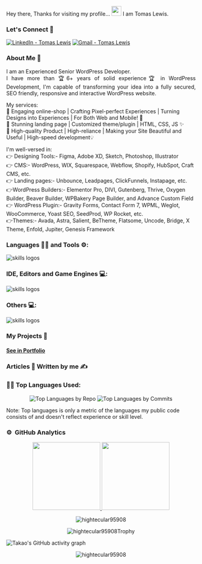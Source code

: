 <!-- ![NewTopWave](https://user-images.githubusercontent.com/81550376/180223627-d18d8aeb-4f5e-4715-94db-65b1b85822f1.svg) -->


<p align="center">
  <!-- <img width="" height="" src="https://avatars.githubusercontent.com/u/152673060?s=400&u=32566625e044f500d81bd41567e1acbc6c987d97&v=4"> -->
</p>

Hey there, Thanks for visiting my profile... 
<img src="https://raw.githubusercontent.com/MartinHeinz/MartinHeinz/master/wave.gif" width="26px" height="26px"> I am Tomas Lewis.

<!-- ### Checkout my Portfolio: [Tomas Lewis](https://takao-porfolio.vercel.app/)  👈 -->

<!-- ### Checkout my flagship project: [Let's Learn Linux](https://letslearnlinux.tech/)  👈

### Checkout my automation project: [Get Pair Extraordinaire](https://github.com/hightecular95908/Get-Pair-Extraordinaire)  👈 -->

### Let's Connect 🤳

<a href="https://www.linkedin.com/in/hightecular95908/"><img src="https://img.shields.io/static/v1?label=LinkedIn&message=Tomas+Lewis&color=%230077b5&logo=linkedIn&logoColor=%230077b5" alt="LinkedIn - Tomas Lewis"></a>
[![Gmail - Tomas Lewis](https://img.shields.io/badge/Gmail-TakaoMomoto-red?logo=gmail&logoColor=red)](pioneer95908@gmail.com)


### About Me 🚀

 <p align="justify">
 I am an Experienced Senior WordPress Developer.<br> I have more than 🏆6+ years of solid experience🏆 in WordPress Development, 
I'm capable of transforming your idea into a fully secured, SEO friendly, responsive and interactive WordPress website.

My services:<br>
🚀  Engaging online-shop | Crafting Pixel-perfect Experiences | Turning Designs into Experiences |  For Both Web and Mobile! 🎨<br>
🎉  Stunning landing page | Customized theme/plugin | HTML, CSS, JS ✨<br>
🌟  High-quality Product | High-reliance | Making your Site Beautiful and Useful | High-speed development💡<br>

I'm well-versed in:<br>
👉 Designing Tools:- Figma, Adobe XD, Sketch, Photoshop, Illustrator<br>
👉 CMS:- WordPress, WIX, Squarespace, Webflow, Shopify, HubSpot, Craft CMS, etc.<br>
👉 Landing pages:- Unbounce, Leadpages, ClickFunnels, Instapage, etc.<br>
👉WordPress Builders:- Elementor Pro, DIVI, Gutenberg, Thrive, Oxygen Builder, Beaver Builder, WPBakery Page Builder, and Advance Custom Field<br>
👉 WordPress Plugin:- Gravity Forms, Contact Form 7, WPML, Weglot, WooCommerce, Yoast SEO, SeedProd, WP Rocket, etc.<br>
👉Themes:- Avada, Astra, Salient, BeTheme, Flatsome, Uncode, Bridge, X Theme, Enfold, Jupiter, Genesis Framework
 </p>

  
### Languages 🧑‍💻 and Tools ⚙️:

<img src="https://skillicons.dev/icons?i=git,github,githubactions,py,c,cpp,cs,dotnet,html,css,js,bootstrap,php,md,java" alt="skills logos" /> <br>

### IDE, Editors and Game Engines 💻:
<img src="https://skillicons.dev/icons?i=vscode,visualstudio,idea,unity,unreal,vim,replit" alt="skills logos" />

### Others 💻:

<img src="https://skillicons.dev/icons?i=linux,bash,regex,powershell,docker,azure,mysql,sqlite,gradle,maven,nginx,pr,ps,svg,discord,linkedin,netlify,gherkin" alt="skills logos" />

### My Projects 🙌

#### [See in Portfolio](H.app/)

### Articles 📝 Written by me ✍️

<!-- #### [See in Portfolio](https://takao-porfolio.vercel.app/) -->

### 👨‍💻 Top Languages Used:
<p align="center">
  <img align="center" src="https://github-profile-summary-cards.vercel.app/api/cards/repos-per-language?username=hightecular95908&theme=nord_dark" alt="Top Languages by Repo" />
  <img align="center" src="https://github-profile-summary-cards.vercel.app/api/cards/most-commit-language?username=hightecular95908&theme=nord_dark" alt="Top Languages by Commits" /></p>
  
  Note: Top languages is only a metric of the languages my public code consists of and doesn't reflect experience or skill level.
  
### ⚙️ &nbsp;GitHub Analytics

<p align="center">
<a href="https://github.com/hightecular95908">
  <img height="180em" src="https://github-readme-stats-eight-theta.vercel.app/api?username=hightecular95908&show_icons=true&theme=algolia&include_all_commits=true&count_private=true"/>
  <img height="180em" src="https://github-readme-stats-eight-theta.vercel.app/api/top-langs/?username=hightecular95908&layout=compact&langs_count=8&theme=algolia"/>
</a>
 <br />
  
<p align="center"><img align="center" src="https://github-readme-streak-stats.herokuapp.com/?user=hightecular95908&theme=algolia" alt="hightecular95908" /></p>

<p align="center"><img align="center" src="https://github-trophies.vercel.app/?username=hightecular95908&column=6&theme=algolia" alt="hightecular95908Trophy" /></p>



 ![Takao's GitHub activity graph]( https://github-readme-activity-graph.vercel.app/graph?username=hightecular95908&theme=react-dark&area=true&hide_border=true#gh-light-mode-only)
 
 <p align="center"><img src="https://visitor-badge.laobi.icu/badge?page_id=hightecular95908.hightecular95908" alt="hightecular95908" />

</p>


<!-- ![NewWave](https://user-images.githubusercontent.com/81550376/180223136-576934f8-2f40-4fb9-acd9-786d1d5d0f73.svg) -->
